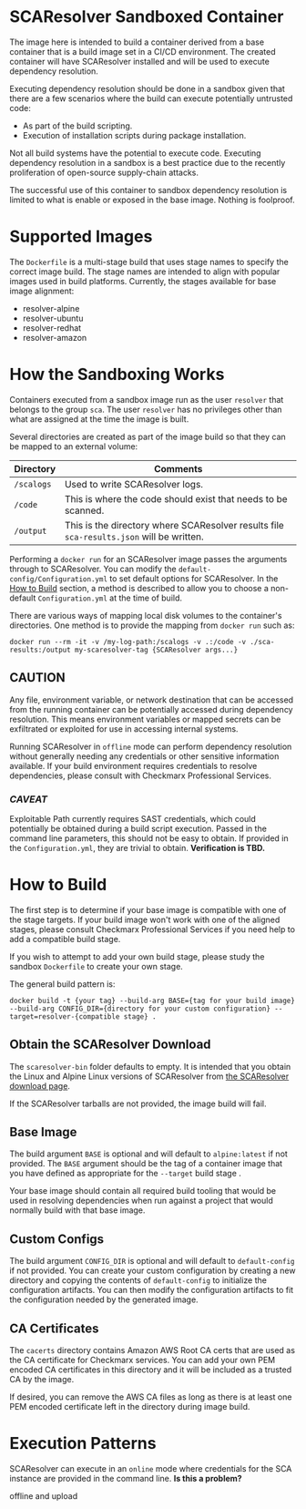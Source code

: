 # SCAResolver Sandboxed Container

The image here is intended to build a container derived from a base container that is a build image set in a CI/CD environment.  The created container will have SCAResolver installed and will be used to execute dependency resolution.

Executing dependency resolution should be done in a sandbox given that there are a few scenarios where the build can execute potentially untrusted code:

* As part of the build scripting.
* Execution of installation scripts during package installation.

Not all build systems have the potential to execute code. Executing dependency resolution in a sandbox is a best practice due to the recently proliferation of open-source supply-chain attacks.

The successful use of this container to sandbox dependency resolution is limited to what is enable or exposed in the base image.  Nothing is foolproof.

# Supported Images

The `Dockerfile` is a multi-stage build that uses stage names to specify the correct image build.  The stage names are intended to align with popular images used in build platforms.  Currently, the stages available for base image alignment:

* resolver-alpine
* resolver-ubuntu
* resolver-redhat
* resolver-amazon

# How the Sandboxing Works

Containers executed from a sandbox image run as the user `resolver` that belongs to the group `sca`.  The user `resolver` has no privileges other than what are assigned at the time the image is built.

Several directories are created as part of the image build so that they can be mapped to an external volume:

|Directory|Comments|
|-|-|
|`/scalogs`| Used to write SCAResolver logs. |
|`/code`| This is where the code should exist that needs to be scanned. |
|`/output`| This is the directory where SCAResolver results file `sca-results.json` will be written.|

Performing a `docker run` for an SCAResolver image passes the arguments through to SCAResolver.  You can modify the `default-config/Configuration.yml` to set default options for SCAResolver.  In the [How to Build](#how-to-build) section, a method is described to allow you to choose a non-default `Configuration.yml` at the time of build.

There are various ways of mapping local disk volumes to the container's directories.  One method is to provide the mapping from `docker run` such as:

`docker run --rm -it -v /my-log-path:/scalogs -v .:/code -v ./sca-results:/output my-scaresolver-tag {SCAResolver args...}`

## **CAUTION**

Any file, environment variable, or network destination that can be accessed from the running container can be potentially accessed during dependency resolution.  This means environment variables or mapped secrets can be exfiltrated or exploited for use in accessing internal systems.

Running SCAResolver in `offline` mode can perform dependency resolution without generally needing any credentials or other sensitive information available.  If your build environment requires credentials to resolve dependencies, please consult with Checkmarx Professional Services.

### *CAVEAT* 
Exploitable Path currently requires SAST credentials, which could potentially be obtained during a build script execution.  Passed in the command line parameters, this should not be easy to obtain.  If provided in the `Configuration.yml`, they are trivial to obtain. **Verification is TBD.**


# How to Build

The first step is to determine if your base image is compatible with one of the stage targets.  If your build image won't work with one of the aligned stages, please consult Checkmarx Professional Services if you need help to add a compatible build stage.  

If you wish to attempt to add your own build stage, please study the sandbox `Dockerfile` to create your own stage. 

The general build pattern is:

```
docker build -t {your tag} --build-arg BASE={tag for your build image} --build-arg CONFIG_DIR={directory for your custom configuration} --target=resolver-{compatible stage} .

```

## Obtain the SCAResolver Download

The `scaresolver-bin` folder defaults to empty.  It is intended that you obtain the Linux and Alpine Linux versions of SCAResolver from [the SCAResolver download page](https://checkmarx.com/resource/documents/en/34965-19197-checkmarx-sca-resolver-download-and-installation.html).

If the SCAResolver tarballs are not provided, the image build will fail.

## Base Image

The build argument `BASE` is optional and will default to `alpine:latest` if not provided.  The `BASE` argument should be the tag of a container image that you have defined as appropriate for the `--target` build stage .  

Your base image should contain all required build tooling that would be used in resolving dependencies when run against a project that would normally build with that base image.

## Custom Configs

The build argument `CONFIG_DIR` is optional and will default to `default-config` if not provided.  You can create your custom configuration by creating a new directory and copying the contents of `default-config` to initialize the configuration artifacts.  You can then modify the configuration artifacts to fit the configuration needed by the generated image.

## CA Certificates

The `cacerts` directory contains Amazon AWS Root CA certs that are used as the CA certificate for Checkmarx services.  You can add your own PEM encoded CA certificates in this directory and it will be included as a trusted CA by the image.

If desired, you can remove the AWS CA files as long as there is at least one PEM encoded certificate left in the directory during image build.

# Execution Patterns

SCAResolver can execute in an `online` mode where credentials for the SCA instance are provided in the command line.  **Is this a problem?**

offline and upload
